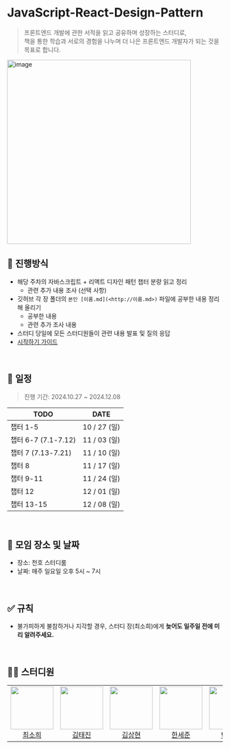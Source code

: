 # JavaScript-React-Design-Pattern

> 프론트엔드 개발에 관한 서적을 읽고 공유하며 성장하는 스터디로, </br>
> 책을 통한 학습과 서로의 경험을 나누며 더 나은 프론트엔드 개발자가 되는 것을 목표로 합니다.

<img width="429" alt="image" src="https://github.com/user-attachments/assets/43385097-a4f1-4dea-a3b4-9f5a41dde3ab">

## 💫 진행방식

- 해당 주차의 자바스크립트 + 리액트 디자인 패턴 챕터 분량 읽고 정리
  - 관련 추가 내용 조사 (선택 사항)
- 깃허브 각 장 폴더의 `본인 [이름.md](<http://이름.md>)` 파일에 공부한 내용 정리해 올리기
  - 공부한 내용 
  - 관련 추가 조사 내용
- 스터디 당일에 모든 스터디원들이 관련 내용 발표 및 질의 응답
- [시작하기 가이드](https://www.notion.so/aaa2607a601647278e763141a4010a51?pvs=21)

<br />

## 📅 일정

> 진행 기간: 2024.10.27 ~ 2024.12.08

| TODO | DATE |
| --- | --- |
| 챕터 1-5 | 10 / 27 (일) |
| 챕터 6-7 (7.1-7.12) | 11 / 03 (일) |
| 챕터 7 (7.13-7.21) | 11 / 10 (일) |
| 챕터 8 | 11 / 17 (일) |
| 챕터 9-11 | 11 / 24 (일) |
| 챕터 12 | 12 / 01 (일) |
| 챕터 13-15 | 12 / 08 (일) |

<br />

## 📌 모임 장소 및 날짜

- 장소: 천호 스터디룸
- 날짜: 매주 일요일 오후 5시 ~ 7시

<br />

## ✅ 규칙

- 불가피하게 불참하거나 지각할 경우, 스터디 장(최소희)에게 **늦어도 일주일 전에 미리 알려주세요.**

<br />

## 🧑‍💻 스터디원

<table>
<tr height="120px">
<td align="center">
<a href="https://github.com/huisso97"><img height="100px" width="100px" src="https://github.com/huisso97.png""/></a>
<br />
<a href="https://github.com/huisso97">최소희</a>
</td>
<td align="center">
<a href="https://github.com/taejin-k"><img height="100px" width="100px" src="https://github.com/taejin-k.png""/></a>
<br />
<a href="https://github.com/taejin-k">김태진</a>
</td>
<td align="center">
<a href="https://github.com/headring"><img height="100px" width="100px" src="https://github.com/headring.png""/></a>
<br />
<a href="https://github.com/headring">김상현</a>
</td>
<td align="center">
<a href="https://github.com/hansejun"><img height="100px" width="100px" src="https://github.com/hansejun.png""/></a>
<br />
<a href="https://github.com/hansejun">한세준</a>
</td>
<td align="center">
<a href="https://github.com/khakaa"><img height="100px" width="100px" src="https://github.com/khakaa.png""/></a>
<br />
<a href="https://github.com/khakaa">박하린</a>
</td>
<td align="center">
<a href="https://github.com/minpaper-dev"><img height="100px" width="100px" src="https://github.com/minpaper-dev.png""/></a>
<br />
<a href="https://github.com/minpaper-dev">윤민지</a>
</td>
</tr>
</table>
